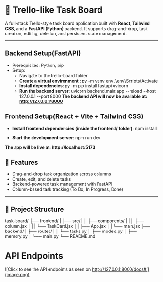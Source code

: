 # 🧩 Trello-like Task Board

A full-stack Trello-style task board application built with **React**, **Tailwind CSS**, and a **FastAPI (Python)** backend. It supports drag-and-drop, task creation, editing, deletion, and persistent state management.

---


## Backend Setup(FastAPI)

- Prerequisites: Python, pip
- Setup:
    - Navigate to the trello-board folder
    - **Create a virtual environment** :
        py -m venv env
        .\env\Scripts\Activate  
    - **Install dependencies**:
        py -m pip install fastapi uvicorn
    - **Run the backend server**:
        uvicorn backend.main:app --reload --host 127.0.0.1 --port 8000
**The backend API will now be available at: http://127.0.0.1:8000**

## Frontend Setup(React + Vite + Tailwind CSS)

- **Install frontend dependencies (inside the frontend/ folder)**:
    npm install

- **Start the development server**:
    npm run dev

**The app will be live at: http://localhost:5173**
        

## 🚀 Features

- Drag-and-drop task organization across columns
- Create, edit, and delete tasks
- Backend-powered task management with FastAPI
- Column-based task tracking (To Do, In Progress, Done)

---

## 📁 Project Structure

task-board/
├── frontend/ 
| ├── src/
| │ ├── components/
| | │ ├── column.jsx 
│ | | └── TaskCard.jsx
│ | ├── App.jsx 
│ | └── main.jsx
├── backend/ 
| ├── routes/
| │ └── tasks.py
│ ├── models.py 
│ ├── memory.py 
│ └── main.py
└── README.md

# API Endpoints
![Click to see the API endpoints as seen on http://127.0.0.1:8000/docs#/](image.png)

